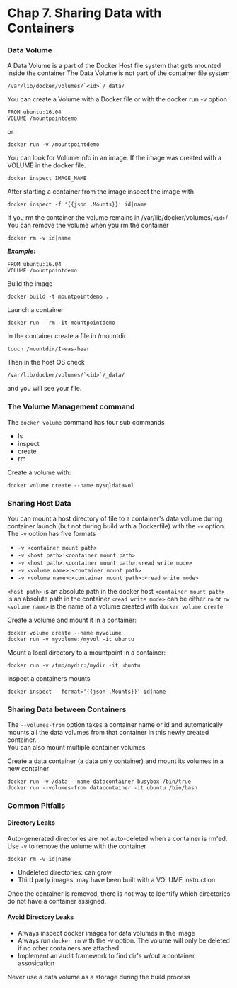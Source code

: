 # Chap 7. Sharing Data with Containers

### **Data Volume**
A Data Volume is a part of the Docker Host file system that gets mounted inside
the container The Data Volume is not part of the container file system

    /var/lib/docker/volumes/`<id>`/_data/  

You can create a Volume with a Docker file or with the docker run -v option

    FROM ubuntu:16.04
    VOLUME /mountpointdemo
or

    docker run -v /mountpointdemo

You can look for Volume info in an image. If the image was created with a VOLUME in the docker file.

    docker inspect IMAGE_NAME

After starting a container from the image inspect the image with

    docker inspect -f '{{json .Mounts}}' id|name

If you rm the container the volume remains in /var/lib/docker/volumes/`<id>`/
You can remove the volume when you rm the container

    docker rm -v id|name

_**Example:**_

    FROM ubuntu:16.04
    VOLUME /mountpointdemo

Build the image

    docker build -t mountpointdemo .

Launch a container

    docker run --rm -it mountpointdemo

In the container create a file in /mountdir

    touch /mountdir/I-was-hear

Then in the host OS check

    /var/lib/docker/volumes/`<id>`/_data/  

and you will see your file.  

### **The Volume Management command**
The `docker volume` command has four sub commands

- ls
- inspect
- create
- rm

Create a volume with:

    docker volume create --name mysqldatavol


### **Sharing Host Data**
You can mount  a host directory of file to a container's data volume during container launch (but
not during build with a Dockerfile) with
the `-v` option.  
The `-v` option has five formats

- `-v <container mount path>`
- `-v <host path>:<container mount path>`
- `-v <host path>:<container mount path>:<read write mode>`
- `-v <volume name>:<container mount path>`
- `-v <volume name>:<container mount path>:<read write mode>`

`<host path>` is an absolute path in the docker host
`<container mount path>` is an absolute path in the container
`<read write mode>` can be either `ro` or `rw`
`<volume name>` is the name of a volume created with `docker volume create`

Create a volume and mount it in a container:

    docker volume create --name myvolume
    docker run -v myvolume:/myvol -it ubuntu

Mount a  local directory to a mountpoint in a container:

    docker run -v /tmp/mydir:/mydir -it ubuntu

Inspect a containers mounts

    docker inspect --format='{{json .Mounts}}' id|name

### **Sharing Data between Containers**
The `--volumes-from` option takes a container name or id and automatically mounts all the data
volumes from that container in this newly created container.  
You can also mount multiple container volumes  

Create a data container (a data only container) and mount its volumes in a new container

    docker run -v /data --name datacontainer busybox /bin/true
    docker run --volumes-from datacontainer -it ubuntu /bin/bash

### **Common Pitfalls**
#### Directory Leaks
Auto-generated directories are not auto-deleted when a container is rm'ed.  
Use `-v` to remove the volume with the container  

    docker rm -v id|name

- Undeleted directories: can grow  
- Third party images: may have been built with a VOLUME instruction

Once the container is removed, there is not way to identify which directories do not have a 
container assigned.
#### Avoid Directory Leaks
- Always inspect docker images for data volumes in the image
- Always run `docker rm` with the -v option. The volume will only be deleted if no other containers are attached
- Implement an audit framework to find dir's w/out a container assosication

Never use a data volume as a storage during the build process
